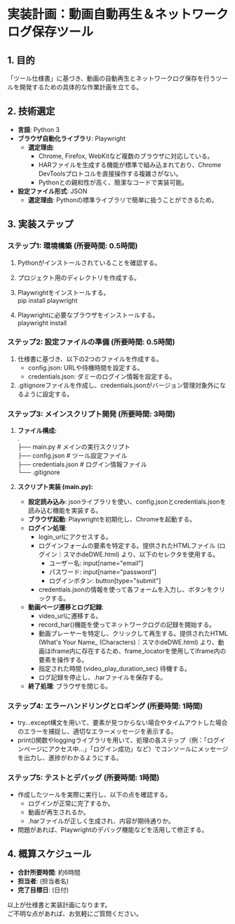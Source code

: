 # **実装計画：動画自動再生＆ネットワークログ保存ツール**

## **1\. 目的**

「ツール仕様書」に基づき、動画の自動再生とネットワークログ保存を行うツールを開発するための具体的な作業計画を立てる。

## **2\. 技術選定**

* **言語**: Python 3  
* **ブラウザ自動化ライブラリ**: Playwright  
  * **選定理由**:  
    * Chrome, Firefox, WebKitなど複数のブラウザに対応している。  
    * HARファイルを生成する機能が標準で組み込まれており、Chrome DevToolsプロトコルを直接操作する複雑さがない。  
    * Pythonとの親和性が高く、簡潔なコードで実装可能。  
* **設定ファイル形式**: JSON  
  * **選定理由**: Pythonの標準ライブラリで簡単に扱うことができるため。

## **3\. 実装ステップ**

### **ステップ1: 環境構築 (所要時間: 0.5時間)**

1. Pythonがインストールされていることを確認する。  
2. プロジェクト用のディレクトリを作成する。  
3. Playwrightをインストールする。  
   pip install playwright

4. Playwrightに必要なブラウザをインストールする。  
   playwright install

### **ステップ2: 設定ファイルの準備 (所要時間: 0.5時間)**

1. 仕様書に基づき、以下の2つのファイルを作成する。  
   * config.json: URLや待機時間を設定する。  
   * credentials.json: ダミーのログイン情報を設定する。  
2. .gitignoreファイルを作成し、credentials.jsonがバージョン管理対象外になるように設定する。

### **ステップ3: メインスクリプト開発 (所要時間: 3時間)**

1. **ファイル構成:**  
   .  
   ├── main.py             \# メインの実行スクリプト  
   ├── config.json         \# ツール設定ファイル  
   ├── credentials.json    \# ログイン情報ファイル  
   └── .gitignore

2. **スクリプト実装 (main.py):**  
   * **設定読み込み**: jsonライブラリを使い、config.jsonとcredentials.jsonを読み込む機能を実装する。  
   * **ブラウザ起動**: Playwrightを初期化し、Chromeを起動する。  
   * **ログイン処理**:  
     * login\_urlにアクセスする。  
     * ログインフォームの要素を特定する。提供されたHTMLファイル (ログイン｜スマホdeDWE.html) より、以下のセレクタを使用する。  
       * ユーザー名: input\[name="email"\]  
       * パスワード: input\[name="password"\]  
       * ログインボタン: button\[type="submit"\]  
     * credentials.jsonの情報を使って各フォームを入力し、ボタンをクリックする。  
   * **動画ページ遷移とログ記録**:  
     * video\_urlに遷移する。  
     * record\_har()機能を使ってネットワークログの記録を開始する。  
     * 動画プレーヤーを特定し、クリックして再生する。提供されたHTML (What's Your Name\_ (Characters)｜スマホdeDWE.html) より、動画はiframe内に存在するため、frame\_locatorを使用してiframe内の要素を操作する。  
     * 指定された時間 (video\_play\_duration\_sec) 待機する。  
     * ログ記録を停止し、.harファイルを保存する。  
   * **終了処理**: ブラウザを閉じる。

### **ステップ4: エラーハンドリングとロギング (所要時間: 1時間)**

* try...except構文を用いて、要素が見つからない場合やタイムアウトした場合のエラーを捕捉し、適切なエラーメッセージを表示する。  
* print()関数やloggingライブラリを用いて、処理の各ステップ（例：「ログインページにアクセス中...」「ログイン成功」など）でコンソールにメッセージを出力し、進捗がわかるようにする。

### **ステップ5: テストとデバッグ (所要時間: 1時間)**

* 作成したツールを実際に実行し、以下の点を確認する。  
  * ログインが正常に完了するか。  
  * 動画が再生されるか。  
  * .harファイルが正しく生成され、内容が期待通りか。  
* 問題があれば、Playwrightのデバッグ機能などを活用して修正する。

## **4\. 概算スケジュール**

* **合計所要時間**: 約6時間  
* **担当者**: (担当者名)  
* **完了目標日**: (日付)

以上が仕様書と実装計画になります。  
ご不明な点があれば、お気軽にご質問ください。
